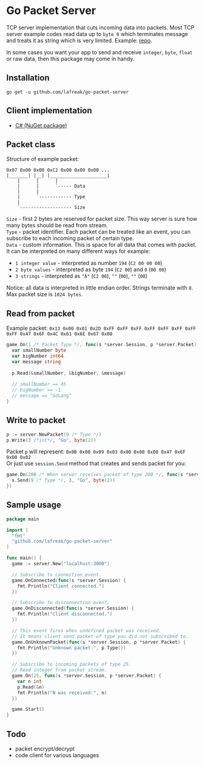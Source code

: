 # Go Packet Server

TCP server implementation that cuts incoming data into packets. 
Most TCP server example codes read data up to `byte 0` which terminates message and treats it as string which is very limited. 
Example: [repo](https://github.com/firstrow/tcp_server).  
  
In some cases you want your app to send and receive `integer`, `byte`, `float` or raw data, then this package may come in handy.  

## Installation
```
go get -u github.com/lafreak/go-packet-server
```

## Client implementation
- [C# (NuGet package)](https://github.com/lafreak/PacketClient-cs)
  
## Packet class
Structure of example packet:
```
0x07 0x00 0x08 0xC2 0x00 0x00 0x00 ...
|_______| |__| |_____________________|
    |      |      |
    |      |      `----- Data
    |      |
    |      `------------ Type
    |
    `------------------- Size
```

`Size` - first 2 bytes are reserved for packet size. This way server is sure how many bytes should be read from stream.  
`Type` - packet identifier. Each packet can be treated like an event, you can subscribe to each incoming packet of certain type.  
`Data` - custom information. This is space for all data that comes with packet. 
It can be interpreted on many different ways for example:  
- `1 integer value` - interpreted as number `194` (`C2 00 00 00`)  
- `2 byte values` - interpreted as byte `194` (`C2 00`) and `0` (`00 00`)  
- `3 strings` - interpreted as `"Â"` (`C2 00`), `""` (`00`), `""` (`00`)
  
Notice: all data is interpreted in little endian order. Strings terminate with `0`. Max packet size is `1024 bytes`.

## Read from packet
Example packet:  `0x13 0x00 0x01 0x2D 0xFF 0xFF 0xFF 0xFF 0xFF 0xFF 0xFF 0xFF 0x47 0x6F 0x4C 0x61 0x6E 0x67 0x00`
``` go
game.On(1 /* Packet Type */, func(s *server.Session, p *server.Packet) {
  var smallNumber byte
  var bigNumber int64
  var message string
  
  p.Read(&smallNumber, &bigNumber, &message)
  
  // smallNumber == 45
  // bigNumber == -1
  // message == "GoLang"
}
```

## Write to packet
``` go
p := server.NewPacket(9 /* Type */)
p.Write(3 /*int*/, "Go", byte(2))
```
Packet `p` will represent: `0x0B 0x00 0x09 0x03 0x00 0x00 0x00 0x47 0x6F 0x00 0x02`  
Or just use `session.Send` method that creates and sends packet for you:
``` go
game.On(200 /* When server receives packet of type 200 */, func(s *server.Session, p *server.Packet) {
  s.Send(9 /* Type */, 3, "Go", byte(2))
})
```

## Sample usage
``` go
package main

import (
  "fmt"
  "github.com/lafreak/go-packet-server"
)

func main() {
  game := server.New("localhost:3000")

  // Subscribe to connection event.
  game.OnConnected(func(s *server.Session) {
    fmt.Println("Client connected.")
  })

  // Subscribe to disconnection event.
  game.OnDisconnected(func(s *server.Session) {
    fmt.Println("Client disconnected.")
  })

  // This event fires when undefined packet was received.
  // It means client send packet of type you did not subscribed to.
  game.OnUnknownPacket(func(s *server.Session, p *server.Packet) {
    fmt.Println("Unknown packet:", p.Type())
  })

  // Subscribe to incoming packets of type 25.
  // Read integer from packet stream.
  game.On(25, func(s *server.Session, p *server.Packet) {
    var n int
    p.Read(&n)
    fmt.Println("N was received:", n)
  })

  game.Start()
}
```

## Todo
- packet encrypt/decrypt
- code client for various languages
